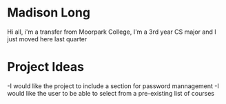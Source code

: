 # Madison Long

Hi all, i'm a transfer from Moorpark College, I'm a 3rd year CS major and I just moved here last quarter

# Project Ideas
-I would like the project to include a section for password mannagement
-I would like the user to be able to select from a pre-existing list of courses